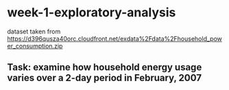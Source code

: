 # week-1-exploratory-analysis

dataset taken from https://d396qusza40orc.cloudfront.net/exdata%2Fdata%2Fhousehold_power_consumption.zip

## Task: examine how household energy usage varies over a 2-day period in February, 2007
